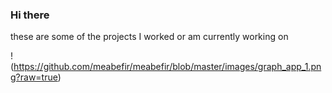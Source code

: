 ### Hi there 
these are some of the projects I worked or am currently working on

!(https://github.com/meabefir/meabefir/blob/master/images/graph_app_1.png?raw=true)


<!--
**meabefir/meabefir** is a ✨ _special_ ✨ repository because its `README.md` (this file) appears on your GitHub profile.

Here are some ideas to get you started:

- 🔭 I’m currently working on ...
- 🌱 I’m currently learning ...
- 👯 I’m looking to collaborate on ...
- 🤔 I’m looking for help with ...
- 💬 Ask me about ...
- 📫 How to reach me: ...
- 😄 Pronouns: ...
- ⚡ Fun fact: ...
-->
